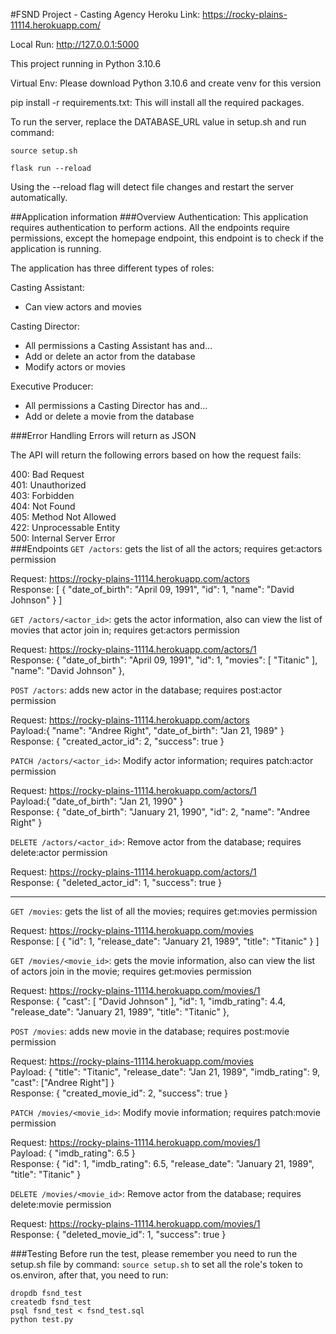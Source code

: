 #FSND Project - Casting Agency
Heroku Link: https://rocky-plains-11114.herokuapp.com/

Local Run: http://127.0.0.1:5000

This project running in Python 3.10.6

Virtual Env: Please download Python 3.10.6 and create venv for this version

pip install -r requirements.txt:
This will install all the required packages.

To run the server, replace the DATABASE_URL value in setup.sh and run command:

`source setup.sh`

`flask run --reload`

Using the --reload flag will detect file changes and restart the server automatically.

##Application information
###Overview
Authentication: This application requires authentication to perform actions. All the endpoints require permissions, except the homepage endpoint, this endpoint is to check if the application is running.

The application has three different types of roles:

Casting Assistant:
- Can view actors and movies

Casting Director:
- All permissions a Casting Assistant has and… 
- Add or delete an actor from the database
- Modify actors or movies

Executive Producer:
- All permissions a Casting Director has and…
- Add or delete a movie from the database

###Error Handling
Errors will return as JSON

The API will return the following errors based on how the request fails:

400: Bad Request\
401: Unauthorized\
403: Forbidden\
404: Not Found\
405: Method Not Allowed\
422: Unprocessable Entity\
500: Internal Server Error\
###Endpoints
`GET /actors`: gets the list of all the actors; requires get:actors permission

Request: https://rocky-plains-11114.herokuapp.com/actors \
Response: [
{
"date_of_birth": "April 09, 1991",
"id": 1,
"name": "David Johnson"
}
]

`GET /actors/<actor_id>`: gets the actor information, also can view the list of movies that actor join in;
requires get:actors permission

Request: https://rocky-plains-11114.herokuapp.com/actors/1 \
Response: {
"date_of_birth": "April 09, 1991",
"id": 1,
"movies": [
"Titanic"
],
"name": "David Johnson"
},

`POST /actors`: adds new actor in the database; requires post:actor permission

Request: https://rocky-plains-11114.herokuapp.com/actors \
Payload:{
"name": "Andree Right",
"date_of_birth": "Jan 21, 1989"
}\
Response: {
"created_actor_id": 2,
"success": true
}

`PATCH /actors/<actor_id>`: Modify actor information; requires patch:actor permission

Request: https://rocky-plains-11114.herokuapp.com/actors/1 \
Payload:{
"date_of_birth": "Jan 21, 1990"
}\
Response: {
"date_of_birth": "January 21, 1990",
"id": 2,
"name": "Andree Right"
}

`DELETE /actors/<actor_id>`: Remove actor from the database; requires delete:actor permission

Request: https://rocky-plains-11114.herokuapp.com/actors/1 \
Response: {
"deleted_actor_id": 1,
"success": true
}

-------

`GET /movies`: gets the list of all the movies; requires get:movies permission

Request: https://rocky-plains-11114.herokuapp.com/movies \
Response: [
{
"id": 1,
"release_date": "January 21, 1989",
"title": "Titanic"
}
]

`GET /movies/<movie_id>`: gets the movie information, also can view the list of actors join in the movie;
requires get:movies permission

Request: https://rocky-plains-11114.herokuapp.com/movies/1 \
Response: {
"cast": [
"David Johnson"
],
"id": 1,
"imdb_rating": 4.4,
"release_date": "January 21, 1989",
"title": "Titanic"
},

`POST /movies`: adds new movie in the database; requires post:movie permission

Request: https://rocky-plains-11114.herokuapp.com/movies \
Payload: {
"title": "Titanic",
"release_date": "Jan 21, 1989",
"imdb_rating": 9,
"cast": ["Andree Right"]
}\
Response: {
"created_movie_id": 2,
"success": true
}

`PATCH /movies/<movie_id>`: Modify movie information; requires patch:movie permission

Request: https://rocky-plains-11114.herokuapp.com/movies/1 \
Payload: {
"imdb_rating": 6.5
}\
Response: {
"id": 1,
"imdb_rating": 6.5,
"release_date": "January 21, 1989",
"title": "Titanic"
}

`DELETE /movies/<movie_id>`: Remove actor from the database; requires delete:movie permission

Request: https://rocky-plains-11114.herokuapp.com/movies/1 \
Response: {
"deleted_movie_id": 1,
"success": true
}

###Testing
Before run the test, please remember you need to run the setup.sh file by command: `source setup.sh` to set all the role's token to os.environ, after that, you need to run:

`dropdb fsnd_test` \
`createdb fsnd_test` \
`psql fsnd_test < fsnd_test.sql` \
`python test.py`
